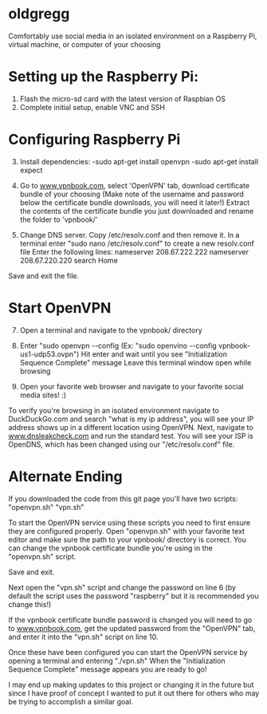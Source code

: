 # oldgregg
Comfortably use social media in an isolated environment on a Raspberry Pi, virtual machine, or computer of your choosing

# Setting up the Raspberry Pi:
1. Flash the micro-sd card with the latest version of Raspbian OS
2. Complete initial setup, enable VNC and SSH

# Configuring Raspberry Pi
3. Install dependencies:
-sudo apt-get install openvpn
-sudo apt-get install expect

4. Go to www.vpnbook.com, select 'OpenVPN' tab, download certificate bundle of your choosing
(Make note of the username and password below the certificate bundle downloads, you will need it later!)
Extract the contents of the certificate bundle you just downloaded and rename the folder to 'vpnbook/'

6. Change DNS server. Copy /etc/resolv.conf and then remove it. In a terminal enter "sudo nano /etc/resolv.conf" to create a new resolv.conf file
Enter the following lines:
nameserver 208.67.222.222
nameserver 208.67.220.220
search Home

Save and exit the file.

# Start OpenVPN
7. Open a terminal and navigate to the vpnbook/ directory
8. Enter "sudo openvpn --config <Enter your vpnbook certificate bundle>
(Ex: "sudo openvino --config vpnbook-us1-udp53.ovpn")
Hit enter and wait until you see "Initialization Sequence Complete" message
Leave this terminal window open while browsing
  
9. Open your favorite web browser and navigate to your favorite social media sites! :)

To verify you're browsing in an isolated environment navigate to DuckDuckGo.com and search "what is my ip address", you will see your IP address shows up in a different location using OpenVPN. Next, navigate to www.dnsleakcheck.com and run the standard test. You will see your ISP is OpenDNS, which has been changed using our "/etc/resolv.conf" file.

# Alternate Ending

If you downloaded the code from this git page you'll have two scripts:
"openvpn.sh"
"vpn.sh"

To start the OpenVPN service using these scripts you need to first ensure they are configured properly. Open "openvpn.sh" with your favorite text editor and make sure the path to your vpnbook/ directory is correct. You can change the vpnbook certificate bundle you're using in the "openvpn.sh" script. 

Save and exit. 

Next open the "vpn.sh" script and change the password on line 6
(by default the script uses the password "raspberry" but it is recommended you change this!)

If the vpnbook certificate bundle password is changed you will need to go to www.vpnbook.com, get the updated password from the "OpenVPN" tab, and enter it into the "vpn.sh" script on line 10.

Once these have been configured you can start the OpenVPN service by opening a terminal and entering "./vpn.sh"
When the "Initialization Sequence Complete" message appears you are ready to go!

I may end up making updates to this project or changing it in the future but since I have proof of concept I wanted to put it out there for others who may be trying to accomplish a similar goal.
